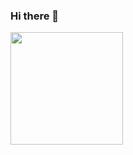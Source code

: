 ### Hi there 👋

<img height="180em" src="https://github-readme-stats.vercel.app/api?username=matton2&show_icons=true&hide_border=true&&count_private=true&include_all_commits=true" />

<!--
**matton2/matton2** is a ✨ _special_ ✨ repository because its `README.md` (this file) appears on your GitHub profile.

Here are some ideas to get you started:

- 🔭 I’m currently working on ...
- 🌱 I’m currently learning ...
- 👯 I’m looking to collaborate on ...
- 🤔 I’m looking for help with ...
- 💬 Ask me about ...
- 📫 How to reach me: ...
- 😄 Pronouns: ...
- ⚡ Fun fact: ...
-->
